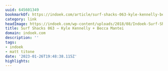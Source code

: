 ```yaml
---
uuid: 645601349
bookmarkOf: https://indoek.com/article/surf-shacks-063-kyle-kennelly-becca-mantei/
category: link
headImage: https://indoek.com/wp-content/uploads/2018/08/Indoek-Surf-Shacks-Kyle-Becca-Kennelly-Datdream-Newport-California-124.jpg
title: Surf Shacks 063 – Kyle Kennelly + Becca Mantei
domain: indoek.com
description: ''
tags:
- indoek
- matt titone
date: '2023-01-26T19:48:38.115Z'
highlights:
---
```




